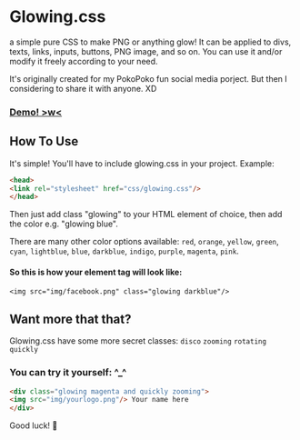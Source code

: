 # Glowing.css
a simple pure CSS to make PNG or anything glow! It can be applied to divs, texts, links, inputs, buttons, PNG image, and so on. You can use it and/or modify it freely according to your need.

It's originally created for my PokoPoko fun social media porject. But then I considering to share it with anyone. XD

### [Demo! >w<](https://www.facebook.com/TopEx.Divine)

## How To Use

It's simple! You'll have to include glowing.css in your project. Example:

```html
<head>
<link rel="stylesheet" href="css/glowing.css"/>
</head>
```

Then just add class "glowing" to your HTML element of choice, then add the color e.g. "glowing blue".

There are many other color options available: `red`, `orange`, `yellow`, `green`, `cyan`, `lightblue`, `blue`, `darkblue`, `indigo`, `purple`, `magenta`, `pink`.

#### So this is how your element tag will look like:

`<img src="img/facebook.png" class="glowing darkblue"/>`

## Want more that that?

Glowing.css have some more secret classes:
`disco`
`zooming`
`rotating`
`quickly`

### You can try it yourself: ^_^

```html
<div class="glowing magenta and quickly zooming">
<img src="img/yourlogo.png"/> Your name here
</div>
```
  
Good luck! :sparkling_heart:
